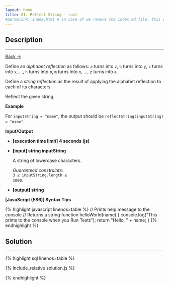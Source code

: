 ```yaml
---
layout: home
title: 81. Reflect String - rust 
#permalink: index.html # in case of we remove the index.md file, this doc will be the index page
---
```


<div class="row">
<div class="columnStmt" markdown="1">

## Description

---

[Back -> ](../README.md)

Define an _alphabet reflection_ as follows: <code>a</code> turns into <code>z</code>, <code>b</code> turns into <code>y</code>, <code>c</code> turns into <code>x</code>, ..., <code>n</code> turns into <code>m</code>, <code>m</code> turns into <code>n</code>, ..., <code>z</code> turns into <code>a</code>.

Define a _string reflection_ as the result of applying the alphabet reflection to each of its characters.

Reflect the given string.

**Example**

For <code>inputString = "name"</code>, the output should be
<code>reflectString(inputString) = "mznv"</code>.

**Input/Output**

- **[execution time limit] 4 seconds (js)**

- **[input] string inputString**

  A string of lowercase characters.<br>

  _Guaranteed constraints:_<br>
  <code>3 ≤ inputString.length ≤ 1000</code>.

- **[output] string**

**[JavaScript (ES6)] Syntax Tips**

{% highlight javascript linenos=table %}
// Prints help message to the console
// Returns a string
function helloWorld(name) {
console.log("This prints to the console when you Run Tests");
return "Hello, " + name;
}
{% endhighlight %}

</div>
<div class="columnSol" markdown="1">

## Solution

---

{% highlight sql linenos=table %}

{% include_relative solution.js %}

{% endhighlight %}

</div>
</div>

